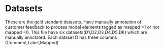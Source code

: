 # Datasets
These are the gold standard datasets. Have manually annotation of customer feedback to process model elements tagged as mapped =1 or not mapped =0.
This file have six datasets(D1,D2,D3,D4,D5,D6) which are manually annotated. 
Each dataset D has three columns (Comment,Label,Mapped)

